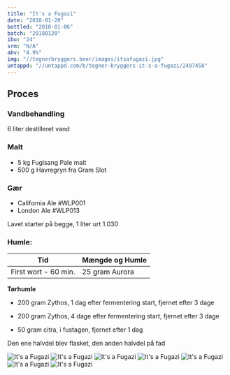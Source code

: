 ```yaml
---
title: "It's a Fugazi"
date: "2018-01-20"
bottled: "2018-01-06"
batch: "20180120"
ibu: "24"
srm: "N/A"
abv: "4.9%"
img: "//tegnerbryggers.beer/images/itsafugazi.jpg"
untappd: "//untappd.com/b/tegner-bryggers-it-s-a-fugazi/2497458"
---
```


## Proces

### Vandbehandling

6 liter destilleret vand

### Malt

* 5 kg Fuglsang Pale malt
* 500 g Havregryn fra Gram Slot

### Gær

* California Ale #WLP001
* London Ale #WLP013

Lavet starter på begge, 1 liter urt 1.030

### Humle:

| Tid                  | Mængde og Humle |
| -------------------- | --------------- |
| First wort - 60 min. | 25 gram Aurora  |

**Tørhumle**

* 200 gram Zythos, 1 dag efter fermentering start, fjernet efter 3 dage
* 200 gram Zythos, 4 dage efter fermentering start, fjernet efter 3 dage

* 50 gram citra, i fustagen, fjernet efter 1 dag

Den ene halvdel blev flasket, den anden halvdel på fad

![It's a Fugazi](//tegnerbryggers.beer/images/20180211_201019.jpg)
![It's a Fugazi](//tegnerbryggers.beer/images/fugazi-fad-min.jpg)
![It's a Fugazi](//tegnerbryggers.beer/images/20180211_201036.jpg)
![It's a Fugazi](//tegnerbryggers.beer/images/20180211_201048.jpg)
![It's a Fugazi](//tegnerbryggers.beer/images/fugazi-min.jpg)
![It's a Fugazi](//tegnerbryggers.beer/images/20180211_201057.jpg)
![It's a Fugazi](//tegnerbryggers.beer/images/IMG_20180202_223615.jpg)
